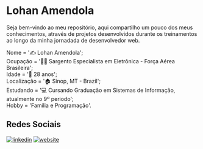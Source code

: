   # Lohan Amendola

 Seja bem-vindo ao meu repositório, aqui compartilho um pouco dos meus conhecimentos, através de projetos desenvolvidos durante os treinamentos ao longo da minha jornadada de desenvolvedor web. 
    
  Nome                    = '✍️ Lohan Amendola';</br>
  Ocupação                = '👨‍🏫 Sargento Especialista em Eletrônica - Força Aérea Brasileira';</br>
  Idade                   = '👱‍ 28 anos'; </br>
  Localização             = '🏠 Sinop, MT - Brazil';                                                                    
  Estudando               = '💻 Cursando Graduação em Sistemas de Informação, atualmente no 9º periodo';</br>
  Hobby                   = 'Família e Programação'.</br> 
 
 ## Redes Sociais
 
<a href="https://www.linkedin.com/in/lohan-amendola-a09b93154/" target="_blank"><img align="center" src="https://img.shields.io/badge/-Lohan Amendola-05122A?style=flat&logo=linkedin" alt="linkedin"/></a>
<a href="https://lohanamendola.framer.ai" target="_blank"><img align="center" src="https://img.shields.io/badge/-SeuSite-05122A?style=flat&logo=world&logoColor=white" alt="website"/></a>


<!---
lohanmattos/lohanmattos is a ✨ special ✨ repository because its `README.md` (this file) appears on your GitHub profile.
You can click the Preview link to take a look at your changes.
--->



